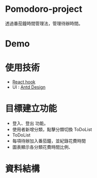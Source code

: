 # Pomodoro-project
透過番茄鐘時間管理法，管理待辦時間。

# Demo


# 使用技術
- [React hook](https://zh-hant.reactjs.org/)
- UI : [Antd Design](https://ant.design/)

# 目標建立功能
- 登入、登出 功能。
- 使用者新增分類，點擊分類切換 ToDoList
- ToDoList 
- 每項待辦加入番茄鐘，並紀錄花費時間
- 圖表顯示各分類花費時間比例、


# 資料結構
